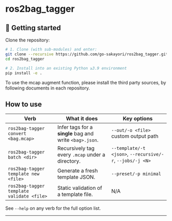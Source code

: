 # ros2bag_tagger

## :rocket: Getting started

Clone the repository:

```sh
# 1. Clone (with sub-modules) and enter:
git clone --recursive https://github.com/go-sakayori/ros2bag_tagger.git
cd ros2bag_tagger

# 2. Install into an existing Python ≥3.9 environment
pip install -e .
```

To use the mcap augment function, please install the third party sources, by following documents in each repository.

## How to use

| Verb                                      | What it does                                            | Key options                                               |
| ----------------------------------------- | ------------------------------------------------------- | --------------------------------------------------------- |
| `ros2bag-tagger convert <bag.mcap>`       | Infer tags for a **single** bag and write `<bag>.json`. | `--out/-o <file>` custom output path                      |
| `ros2bag-tagger batch <dir>`              | Recursively tag every `.mcap` under a directory.        | `--template/-t <json>`, `--recursive/-r`, `--jobs/-j <N>` |
| `ros2bag-tagger template new <file>`      | Generate a fresh template JSON.                         | `--preset/-p minimal`                                     |
| `ros2bag-tagger template validate <file>` | Static validation of a template file.                   | N/A                                                       |

See `--help` on any verb for the full option list.

---
